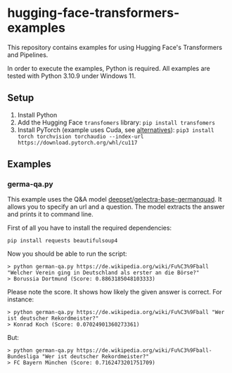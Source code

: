 # hugging-face-transformers-examples
This repository contains examples for using Hugging Face's Transformers and Pipelines.

In order to execute the examples, Python is required.
All examples are tested with Python 3.10.9 under Windows 11.

## Setup

1. Install Python
2. Add the Hugging Face `transfomers` library: `pip install transfomers`
3. Install PyTorch (example uses Cuda, see [alternatives](https://pytorch.org/)): `pip3 install torch torchvision torchaudio --index-url https://download.pytorch.org/whl/cu117`

## Examples

### germa-qa.py

This example uses the Q&A model [deepset/gelectra-base-germanquad](https://huggingface.co/deepset/gelectra-base-germanquad).
It allows you to specify an url and a question.
The model extracts the answer and prints it to command line.

First of all you have to install the required dependencies:

```
pip install requests beautifulsoup4
```

Now you should be able to run the script:

```
> python german-qa.py https://de.wikipedia.org/wiki/Fu%C3%9Fball "Welcher Verein ging in Deutschland als erster an die Börse?"
> Borussia Dortmund (Score: 0.8863185048103333)
```

Please note the score.
It shows how likely the given answer is correct.
For instance:

```
> python german-qa.py https://de.wikipedia.org/wiki/Fu%C3%9Fball "Wer ist deutscher Rekordmeister?"
> Konrad Koch (Score: 0.07024901360273361)
```

But:

```
> python german-qa.py https://de.wikipedia.org/wiki/Fu%C3%9Fball-Bundesliga "Wer ist deutscher Rekordmeister?"
> FC Bayern München (Score: 0.7162473201751709)
```
